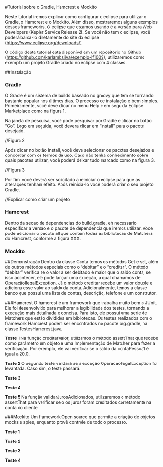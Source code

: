 #Tutorial sobre o Gradle, Hamcrest e Mockito

  Neste tutorial iremos explicar como configurar o eclipse para utilizar o Gradle, o Hamcrest e o Mockito. Além disso, mostraremos alguns exemplos desses frameworks. O eclipse que estamos usando é a versão para Web Developers (Kepler Service Release 2). Se você não tem o eclipse, você poderá baixa-lo diretamente do site do eclipse (https://www.eclipse.org/downloads/).

  O código deste tutorial esta disponível em um repositório no Github (https://github.com/karlambsilva/exemplo-if1009), utilizaremos como exemplo um projeto Gradle criado no eclipse com 4 classes.
  
##Instalação  
  
### Gradle

O Gradle é um sistema de builds baseado no groovy que tem se tornando bastante popular nos últimos dias. O processo de instalação e bem simples. Primeiramente, você deve clicar no menu Help e em seguida Eclipse Marketplace como na figura 1.



Na janela de pesquisa, você pode pesquisar por Gradle e clicar no botão “Go”. Logo em seguida, você devera clicar em “Install” para o pacote desejado.

//Figura 2

Após clicar no botão Install, você deve selecionar os pacotes desejados e concordar com os termos de uso. Caso não tenha conhecimento sobre quais pacotes utilizar, você poderá deixar tudo marcado como na figura 3.

//Figura 3

Por fim, você deverá ser solicitado a reiniciar o eclipse para que as alterações tenham efeito. Após reinicia-lo você poderá criar o seu projeto Gradle.

//Explicar como criar um projeto

### Hamcrest
Dentro da secao de dependencias do build.gradle,  eh necessario especificar a versao e o pacote de dependencia que iremos utilizar. Voce pode adicionar o pacote all que contem todas as bibliotecas de Matchers do Hamcrest, conforme a figura XXX.

### Mockito


##Demonstração
Dentro da classe Conta temos os métodos Get e set, além de outros métodos especiais como o “debitar” e o “creditar”. O método “debitar” verifica se o valor a ser debitado é maior que o saldo conta, se isso acontecer, ele pode lançar uma exceção, a qual chamamos de OperaçãoIlegalException. Já o método creditar recebe um valor double e adiciona esse valor ao saldo da conta. Adicionalmente, temos a classe banco que possui uma lista de contas, descrição, telefone e um construtor.


###Hamcrest
O hamcrest é um framework que trabalha muito bem o JUnit. Ele foi desenvolvido para melhorar a legibilidade dos testes, tornando a execução mais detalhada e concisa. Para isto, ele possui uma serie de Matchers que estão divididos em bibliotecas. Os testes realizados com o framework Hamcrest podem ser encontrados no pacote org.gradle, na classe TestesHamcrest.java.

**Teste 1**
Na função creditarValor, utilizamos o método assertThat que recebe como parâmetro um objeto e uma Implementação de Matcher para fazer a verificação. Por exemplo, ele vai verificar se o saldo da contaPessoa1 é igual a 20.0. 

**Teste 2**
O segundo teste validará se a exceção OperacaoIlegalException foi levantada. Caso sim, o teste passará. 

**Teste 3**


**Teste 4**


**Teste 5**
Na função validarJurosAdicionados, utilizaremos o método assertThat para verificar se o os juros foram creditados corretamente na conta do cliente

###Mockito
Um framework Open source que permite a criação de objetos mocks e spies, enquanto provê controle de todo o processo.

**Teste 1**



**Teste 2**


**Teste 3**


**Teste 4**
